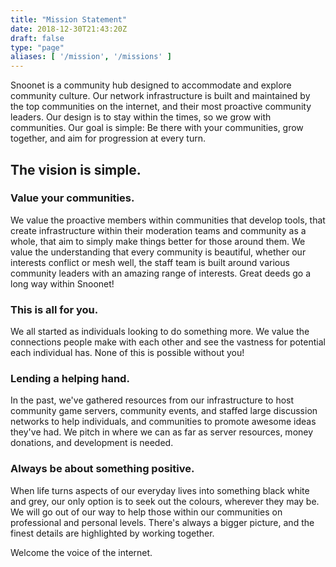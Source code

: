```yaml
---
title: "Mission Statement"
date: 2018-12-30T21:43:20Z
draft: false
type: "page"
aliases: [ '/mission', '/missions' ]
---
```


Snoonet is a community hub designed to accommodate and explore community
culture. Our network infrastructure is built and maintained by the top
communities on the internet, and their most proactive community leaders. Our
design is to stay within the times, so we grow with communities. Our goal is
simple: Be there with your communities, grow together, and aim for progression
at every turn.

## The vision is simple.

### Value your communities.

We value the proactive members within communities that develop tools, that
create infrastructure within their moderation teams and community as a whole,
that aim to simply make things better for those around them. We value the
understanding that every community is beautiful, whether our interests conflict
or mesh well, the staff team is built around various community leaders with an
amazing range of interests. Great deeds go a long way within Snoonet!

### This is all for you.

We all started as individuals looking to do something more. We value the
connections people make with each other and see the vastness for potential each
individual has. None of this is possible without you!

### Lending a helping hand.

In the past, we've gathered resources from our infrastructure to host community
game servers, community events, and staffed large discussion networks to help
individuals, and communities to promote awesome ideas they've had. We pitch in
where we can as far as server resources, money donations, and development is
needed.

### Always be about something positive.

When life turns aspects of our everyday lives into something black white and
grey, our only option is to seek out the colours, wherever they may be. We will
go out of our way to help those within our communities on professional and
personal levels. There's always a bigger picture, and the finest details are
highlighted by working together.

Welcome the voice of the internet.

